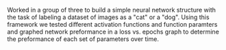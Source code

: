 Worked in a group of three to build a simple neural network structure with the task of labeling a dataset of images as a "cat" or a "dog". 
Using this framework we tested different activation functions and function paramters and graphed network preformance in a loss vs. epochs graph to determine the preformance of each set of parameters over time. 
